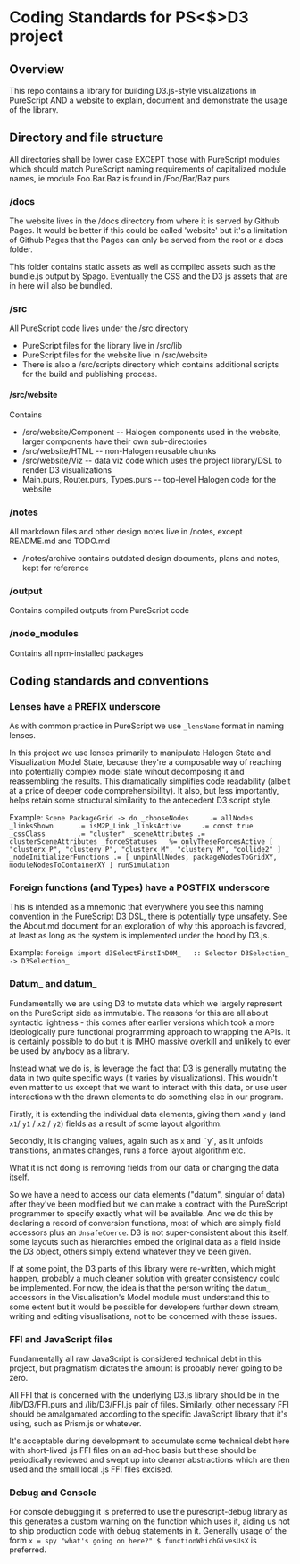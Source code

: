 # Coding Standards for PS<$>D3 project
## Overview
This repo contains a library for building D3.js-style visualizations in PureScript AND a website to explain, document and demonstrate the usage of the library.

## Directory and file structure
All directories shall be lower case EXCEPT those with PureScript modules which should match PureScript naming requirements of capitalized module names, ie module Foo.Bar.Baz is found in <src>/Foo/Bar/Baz.purs 

### /docs
The website lives in the /docs directory from where it is served by Github Pages. It would be better if this could be called 'website' but it's a limitation of Github Pages that the Pages can only be served from the root or a docs folder.

This folder contains static assets as well as compiled assets such as the bundle.js output by Spago. Eventually the CSS and the D3 js assets that are in here will also be bundled.

### /src
All PureScript code lives under the /src directory
- PureScript files for the library live in /src/lib
- PureScript files for the website live in /src/website
- There is also a /src/scripts directory which contains additional scripts for the build and publishing process.

#### /src/website
Contains
- /src/website/Component    -- Halogen components used in the website, larger components have their own sub-directories
- /src/website/HTML         -- non-Halogen reusable chunks
- /src/website/Viz          -- data viz code which uses the project library/DSL to render D3 visualizations
- Main.purs, Router.purs, Types.purs  -- top-level Halogen code for the website 

### /notes
All markdown files and other design notes live in /notes, except README.md and TODO.md
- /notes/archive contains outdated design documents, plans and notes, kept for reference

### /output
Contains compiled outputs from PureScript code

### /node_modules
Contains all npm-installed packages

## Coding standards and conventions

### Lenses have a PREFIX underscore
As with common practice in PureScript we use `_lensName` format in naming lenses. 

In this project we use lenses primarily to manipulate Halogen State and Visualization Model State, because they're a composable way of reaching into potentially complex model state wihout decomposing it and reassembling the results. This dramatically simplifies code readability (albeit at a price of deeper code comprehensibility). It also, but less importantly, helps retain some structural similarity to the antecedent D3 script style.

Example:
`
  Scene PackageGrid -> do
    _chooseNodes     .= allNodes
    _linksShown      .= isM2P_Link
    _linksActive     .= const true
    _cssClass        .= "cluster"
    _sceneAttributes .= clusterSceneAttributes
    _forceStatuses   %= onlyTheseForcesActive [ "clusterx_P", "clustery_P", "clusterx_M", "clustery_M", "collide2" ]
    _nodeInitializerFunctions .= [ unpinAllNodes, packageNodesToGridXY, moduleNodesToContainerXY ]
    runSimulation
`
### Foreign functions (and Types) have a POSTFIX underscore
This is intended as a mnemonic that everywhere you see this naming convention in the PureScript D3 DSL, there is potentially type unsafety. See the About.md document for an exploration of why this approach is favored, at least as long as the system is implemented under the hood by D3.js.

Example:
`foreign import d3SelectFirstInDOM_   :: Selector D3Selection_    -> D3Selection_
`

### Datum_ and datum_

Fundamentally we are using D3 to mutate data which we largely represent on the PureScript side as immutable. The reasons for this are all about syntactic lightness - this comes after earlier versions which took a more ideologically pure functional programming approach to wrapping the APIs. It is certainly possible to do but it is IMHO massive overkill and unlikely to ever be used by anybody as a library. 

Instead what we do is, is leverage the fact that D3 is generally mutating the data in two quite specific ways (it varies by visualizations). This wouldn't even matter to us except that we want to interact with this data, or use user interactions with the drawn elements to do something else in our program. 

Firstly, it is extending the individual data elements, giving them `x`and `y` (and `x1`/ `y1` / `x2` / `y2`) fields as a result of some layout algorithm.

Secondly, it is changing values, again such as `x` and ¨y`, as it unfolds transitions, animates changes, runs a force layout algorithm etc.

What it is not doing is removing fields from our data or changing the data itself.

So we have a need to access our data elements ("datum", singular of data) after they've been modified but we can make a contract with the PureScript programmer to specify exactly what will be available. And we do this by declaring a record of conversion functions, most of which are simply field accessors plus an `UnsafeCoerce`. D3 is not super-consistent about this itself, some layouts such as hierarchies embed the original data as a field inside the D3 object, others simply extend whatever they've been given.

If at some point, the D3 parts of this library were re-written, which might happen, probably a much cleaner solution with greater consistency could be implemented. For now, the idea is that the person writing the `datum_` accessors in the Visualisation's Model module must understand this to some extent but it would be possible for developers further down stream, writing and editing visualisations, not to be concerned with these issues.

### FFI and JavaScript files
Fundamentally all raw JavaScript is considered technical debt in this project, but pragmatism dictates the amount is probably never going to be zero.

All FFI that is concerned with the underlying D3.js library should be in the /lib/D3/FFI.purs and /lib/D3/FFI.js pair of files. Similarly, other necessary FFI should be amalgamated according to the specific JavaScript library that it's using, such as Prism.js or whatever.

It's acceptable during development to accumulate some technical debt here with short-lived .js FFI files on an ad-hoc basis but these should be periodically reviewed and swept up into cleaner abstractions which are then used and the small local .js FFI files excised.

### Debug and Console
For console debugging it is preferred to use the purescript-debug library as this generates a custom warning on the function which uses it, aiding us not to ship production code with debug statements in it. Generally usage of the form `x = spy "what's going on here?" $ functionWhichGivesUsX` is preferred. 
